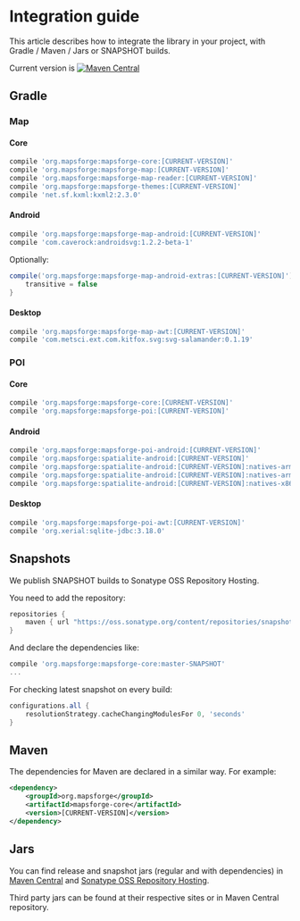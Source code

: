 # Integration guide

This article describes how to integrate the library in your project, with Gradle / Maven / Jars or SNAPSHOT builds.

Current version is [![Maven Central](https://img.shields.io/maven-central/v/org.mapsforge/mapsforge-core.svg)](http://search.maven.org/#search%7Cga%7C1%7Cg%3A%22org.mapsforge%22)

## Gradle

### Map

#### Core
```groovy
compile 'org.mapsforge:mapsforge-core:[CURRENT-VERSION]'
compile 'org.mapsforge:mapsforge-map:[CURRENT-VERSION]'
compile 'org.mapsforge:mapsforge-map-reader:[CURRENT-VERSION]'
compile 'org.mapsforge:mapsforge-themes:[CURRENT-VERSION]'
compile 'net.sf.kxml:kxml2:2.3.0'
```

#### Android
```groovy
compile 'org.mapsforge:mapsforge-map-android:[CURRENT-VERSION]'
compile 'com.caverock:androidsvg:1.2.2-beta-1'
```

Optionally:
```groovy
compile('org.mapsforge:mapsforge-map-android-extras:[CURRENT-VERSION]') {
    transitive = false
}
```

#### Desktop
```groovy
compile 'org.mapsforge:mapsforge-map-awt:[CURRENT-VERSION]'
compile 'com.metsci.ext.com.kitfox.svg:svg-salamander:0.1.19'
```

### POI

#### Core
```groovy
compile 'org.mapsforge:mapsforge-core:[CURRENT-VERSION]'
compile 'org.mapsforge:mapsforge-poi:[CURRENT-VERSION]'
```

#### Android
```groovy
compile 'org.mapsforge:mapsforge-poi-android:[CURRENT-VERSION]'
compile 'org.mapsforge:spatialite-android:[CURRENT-VERSION]'
compile 'org.mapsforge:spatialite-android:[CURRENT-VERSION]:natives-armeabi'
compile 'org.mapsforge:spatialite-android:[CURRENT-VERSION]:natives-armeabi-v7a'
compile 'org.mapsforge:spatialite-android:[CURRENT-VERSION]:natives-x86'
```

#### Desktop
```groovy
compile 'org.mapsforge:mapsforge-poi-awt:[CURRENT-VERSION]'
compile 'org.xerial:sqlite-jdbc:3.18.0'
```

## Snapshots

We publish SNAPSHOT builds to Sonatype OSS Repository Hosting.

You need to add the repository:
```groovy
repositories {
    maven { url "https://oss.sonatype.org/content/repositories/snapshots/" }
}
```

And declare the dependencies like:
```groovy
compile 'org.mapsforge:mapsforge-core:master-SNAPSHOT'
...
```

For checking latest snapshot on every build:
```groovy
configurations.all {
    resolutionStrategy.cacheChangingModulesFor 0, 'seconds'
}
```

## Maven

The dependencies for Maven are declared in a similar way. For example:

```xml
<dependency>
    <groupId>org.mapsforge</groupId>
    <artifactId>mapsforge-core</artifactId>
    <version>[CURRENT-VERSION]</version>
</dependency>
```

## Jars

You can find release and snapshot jars (regular and with dependencies) in [Maven Central](http://search.maven.org/#search%7Cga%7C1%7Cg%3A%22org.mapsforge%22) and [Sonatype OSS Repository Hosting](https://oss.sonatype.org/content/repositories/snapshots/org/mapsforge/).

Third party jars can be found at their respective sites or in Maven Central repository.
